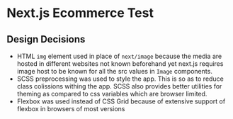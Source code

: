 
# Next.js Ecommerce Test

## Design Decisions

- HTML `img` element used in place of `next/image` because the media are hosted in different websites not known beforehand yet next.js requires image host to be known for all the src values in `Image` components. 
- SCSS preprocessing was used to style the app. This is so as to reduce class colissions withing the app. SCSS also provides better utilities for theming as compared to css variables which are browser limited.
- Flexbox was used instead of CSS Grid because of extensive support of flexbox in browsers of most versions
